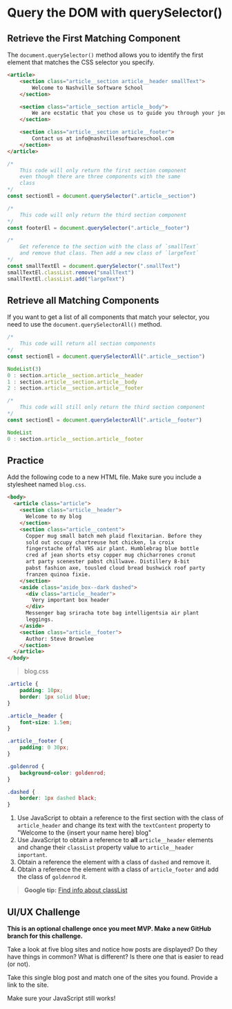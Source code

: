 # Query the DOM with querySelector()

## Retrieve the First Matching Component

The `document.querySelector()` method allows you to identify the first element that matches the CSS selector you specify.

```html
<article>
    <section class="article__section article__header smallText">
        Welcome to Nashville Software School
    </section>

    <section class="article__section article__body">
        We are ecstatic that you chose us to guide you through your journey to being a software developer.
    </section>

    <section class="article__section article__footer">
        Contact us at info@nashvillesoftwareschool.com
    </section>
</article>
```

```js
/*
    This code will only return the first section component
    even though there are three components with the same
    class
*/
const sectionEl = document.querySelector(".article__section")

/*
    This code will only return the third section component
*/
const footerEl = document.querySelector(".article__footer")

/*
    Get reference to the section with the class of `smallText`
    and remove that class. Then add a new class of `largeText`
*/
const smallTextEl = document.querySelector(".smallText")
smallTextEl.classList.remove("smallText")
smallTextEl.classList.add("largeText")
```

## Retrieve all Matching Components

If you want to get a list of all components that match your selector, you need to use the `document.querySelectorAll()` method.

```js
/*
    This code will return all section components
*/
const sectionEl = document.querySelectorAll(".article__section")

NodeList(3)
0 : section.article__section.article__header
1 : section.article__section.article__body
2 : section.article__section.article__footer
```

```js
/*
    This code will still only return the third section component
*/
const sectionEl = document.querySelectorAll(".article__footer")

NodeList
0 : section.article__section.article__footer
```

## Practice

Add the following code to a new HTML file. Make sure you include a stylesheet named `blog.css`.

```html
<body>
  <article class="article">
    <section class="article__header">
      Welcome to my blog
    </section>
    <section class="article__content">
      Copper mug small batch meh plaid flexitarian. Before they
      sold out occupy chartreuse hot chicken, la croix
      fingerstache offal VHS air plant. Humblebrag blue bottle
      cred af jean shorts etsy copper mug chicharrones cronut
      art party scenester pabst chillwave. Distillery 8-bit
      pabst fashion axe, tousled cloud bread bushwick roof party
      franzen quinoa fixie.
    </section>
    <aside class="aside_box--dark dashed">
      <div class="article__header">
        Very important box header
      </div>
      Messenger bag sriracha tote bag intelligentsia air plant
      leggings.
    </aside>
    <section class="article__footer">
      Author: Steve Brownlee
    </section>
  </article>
</body>
```

> blog.css

```css
.article {
    padding: 10px;
    border: 1px solid blue;
}

.article__header {
    font-size: 1.5em;
}

.article__footer {
    padding: 0 30px;
}

.goldenrod {
    background-color: goldenrod;
}

.dashed {
    border: 1px dashed black;
}
```

1. Use JavaScript to obtain a reference to the first section with the class of `article_header` and change its text with the `textContent` property to "Welcome to the {insert your name here} blog"
1. Use JavaScript to obtain a reference to **all** `article__header` elements and change their `classList` property value to `article__header important`.
1. Obtain a reference the element with a class of `dashed` and remove it.
1. Obtain a reference the element with a class of `article_footer` and add the class of `goldenrod` it.

> **Google tip:** [Find info about classList](http://lmgtfy.com/?q=mdn+javascript+classlist)

## UI/UX Challenge
**This is an optional challenge once you meet MVP. Make a new GitHub branch for this challenge.**

Take a look at five blog sites and notice how posts are displayed? Do they have things in common? What is different? Is there one that is easier to read (or not).

Take this single blog post and match one of the sites you found. Provide a link to the site.

Make sure your JavaScript still works!

